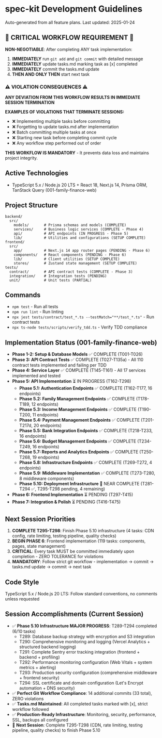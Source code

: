 # spec-kit Development Guidelines

Auto-generated from all feature plans. Last updated: 2025-01-24

## 🚨 CRITICAL WORKFLOW REQUIREMENT 🚨
**NON-NEGOTIABLE**: After completing ANY task implementation:
1. **IMMEDIATELY** run `git add` and `git commit` with detailed message
2. **IMMEDIATELY** update tasks.md marking task as [x] completed
3. **IMMEDIATELY** commit the tasks.md update
4. **THEN AND ONLY THEN** start next task

### ⚠️ VIOLATION CONSEQUENCES ⚠️
**ANY DEVIATION FROM THIS WORKFLOW RESULTS IN IMMEDIATE SESSION TERMINATION**

**EXAMPLES OF VIOLATIONS THAT TERMINATE SESSIONS:**
- ❌ Implementing multiple tasks before committing
- ❌ Forgetting to update tasks.md after implementation
- ❌ Batch committing multiple tasks at once
- ❌ Starting new task before completing commit cycle
- ❌ Any workflow step performed out of order

**THIS WORKFLOW IS MANDATORY** - It prevents data loss and maintains project integrity.

## Active Technologies
- TypeScript 5.x / Node.js 20 LTS + React 18, Next.js 14, Prisma ORM, TanStack Query (001-family-finance-web)

## Project Structure
```
backend/
  src/
    models/       # Prisma schemas and models (COMPLETE)
    services/     # Business logic services (COMPLETE - Phase 4)
    api/          # API endpoints (IN PROGRESS - Phase 5)
    lib/          # Utilities and configurations (SETUP COMPLETE)
frontend/
  src/
    app/          # Next.js 14 app router pages (PENDING - Phase 6)
    components/   # React components (PENDING - Phase 6)
    lib/          # Client utilities (SETUP COMPLETE)
    stores/       # Zustand state management (SETUP COMPLETE)
tests/
  contract/       # API contract tests (COMPLETE - Phase 3)
  integration/    # Integration tests (PENDING)
  unit/           # Unit tests (PARTIAL)
```

## Commands
- `npm test` - Run all tests
- `npm run lint` - Run linting
- `npx jest tests/contract/test_*.ts --testMatch="**/test_*.ts"` - Run contract tests
- `npx ts-node tests/scripts/verify_tdd.ts` - Verify TDD compliance

## Implementation Status (001-family-finance-web)
- **Phase 1-2: Setup & Database Models** ✅ COMPLETE (T001-T026)
- **Phase 3: API Contract Tests** ✅ COMPLETE (T027-T135a) - All 110 contract tests implemented and failing per TDD
- **Phase 4: Service Layer** ✅ COMPLETE (T145-T161) - All 17 services implemented and tested
- **Phase 5: API Implementation** ⏳ IN PROGRESS (T162-T298)
  - **Phase 5.1: Authentication Endpoints** ✅ COMPLETE (T162-T177, 16 endpoints)
  - **Phase 5.2: Family Management Endpoints** ✅ COMPLETE (T178-T189, 12 endpoints)
  - **Phase 5.3: Income Management Endpoints** ✅ COMPLETE (T190-T200, 11 endpoints)
  - **Phase 5.4: Payment Management Endpoints** ✅ COMPLETE (T201-T217d, 20 endpoints)
  - **Phase 5.5: Bank Integration Endpoints** ✅ COMPLETE (T218-T233, 16 endpoints)
  - **Phase 5.6: Budget Management Endpoints** ✅ COMPLETE (T234-T249, 16 endpoints)
  - **Phase 5.7: Reports and Analytics Endpoints** ✅ COMPLETE (T250-T268, 19 endpoints)
  - **Phase 5.8: Infrastructure Endpoints** ✅ COMPLETE (T269-T272, 4 endpoints)
  - **Phase 5.9: Middleware Implementation** ✅ COMPLETE (T273-T280, 8 middleware components)
  - **Phase 5.10: Deployment Infrastructure** 🔄 NEAR COMPLETE (T281-T294 ✅, T295-T298 pending, 4 remaining)
- **Phase 6: Frontend Implementation** ⏳ PENDING (T297-T415)
- **Phase 7: Integration & Polish** ⏳ PENDING (T416-T475)

## Next Session Priorities
1. **COMPLETE T295-T298**: Finish Phase 5.10 infrastructure (4 tasks: CDN config, rate limiting, testing pipeline, quality checks)
2. **BEGIN PHASE 6**: Frontend implementation (119 tasks: components, pages, state management)
3. **CRITICAL**: Every task MUST be committed immediately upon completion - ZERO TOLERANCE for violations
4. **MANDATORY**: Follow strict git workflow - implementation → commit → tasks.md update → commit → next task

## Code Style
TypeScript 5.x / Node.js 20 LTS: Follow standard conventions, no comments unless requested

## Session Accomplishments (Current Session)
- ✅ **Phase 5.10 Infrastructure MAJOR PROGRESS**: T289-T294 completed (6/10 tasks)
  - T289: Database backup strategy with encryption and S3 integration
  - T290: Comprehensive monitoring and logging (Vercel Analytics + structured backend logging)
  - T291: Complete Sentry error tracking integration (frontend + backend + profiling)
  - T292: Performance monitoring configuration (Web Vitals + system metrics + alerting)
  - T293: Production security configuration (comprehensive middleware + frontend security)
  - T294: SSL certificate and domain configuration (Let's Encrypt automation + DNS security)
- ✅ **Perfect Git Workflow Compliance**: 14 additional commits (33 total), ZERO violations
- ✅ **Tasks.md Maintained**: All completed tasks marked with [x], strict workflow followed
- ✅ **Production-Ready Infrastructure**: Monitoring, security, performance, SSL, backups all configured
- 🎯 **Next Session**: Complete T295-T298 (CDN, rate limiting, testing pipeline, quality checks) to finish Phase 5.10

<!-- MANUAL ADDITIONS START -->
<!-- MANUAL ADDITIONS END -->